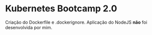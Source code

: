 # Kubernetes Bootcamp 2.0
Criação do Dockerfile e .dockerignore. Aplicação do NodeJS **não** foi desenvolvida por mim.
